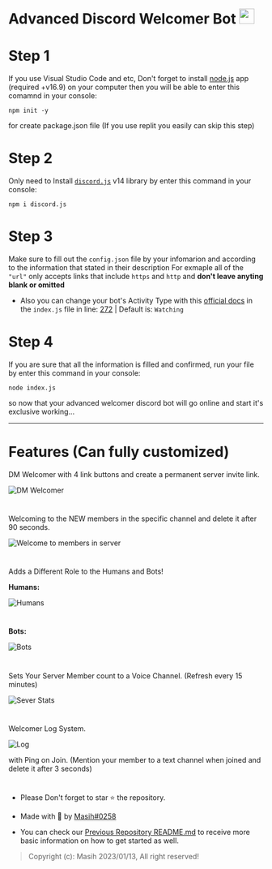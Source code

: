 # Advanced Discord Welcomer Bot <img src="https://raw.githubusercontent.com/MartinHeinz/MartinHeinz/master/wave.gif" width="30px">

# Step 1
If you use Visual Studio Code and etc, Don't forget to install [node.js](https://nodejs.org/en/download) app (required +v16.9) on your computer then you will be able to enter this comamnd in your console:
```
npm init -y
```
for create package.json file (If you use replit you easily can skip this step)
# Step 2
Only need to Install [`discord.js`](https://www.npmjs.com/package/discord.js) v14 library by enter this command in your console:
```
npm i discord.js
```
# Step 3
Make sure to fill out the `config.json` file by your infomarion and according to the information that stated in their description
For exmaple all of the `"url"` only accepts links that include `https` and `http` and **don't leave anyting blank or omitted**
- Also you can change your bot's Activity Type with this [official docs](https://discord-api-types.dev/api/discord-api-types-v10/enum/ActivityType) in the `index.js` file in line: [272](https://github.com/Masihdeveloper/Advanced-Welcomer-Bot/blob/main/index.js#L272) | Default is: `Watching`

# Step 4
If you are sure that all the information is filled and confirmed, run your file by enter this command in your console:
```
node index.js
```
so now that your advanced welcomer discord bot will go online and start it's exclusive working...
<hr>

# Features (Can fully customized)

DM Welcomer with 4 link buttons and create a permanent server invite link.

![DM Welcomer](https://github.com/Masihdeveloper/Advanced-Welcomer-Bot/assets/100484009/ffec9b5e-7840-42f3-ac5b-d4ef7f43e731)

#
Welcoming to the NEW members in the specific channel and delete it after 90 seconds.

![Welcome to members in server](https://github.com/Masihdeveloper/Advanced-Welcomer-Bot/assets/100484009/3f785634-68f5-46e2-932d-8035a13f47f7)
#

Adds a Different Role to the Humans and Bots!


**Humans:**

![Humans](https://github.com/Masihdeveloper/Advanced-Welcomer-Bot/assets/100484009/7e51397b-9fc4-40db-b901-bdc8d859da5d)


#
**Bots:**

![Bots](https://github.com/Masihdeveloper/Advanced-Welcomer-Bot/assets/100484009/095ddf03-f9ce-4d86-b7e2-52f15998ba9e)



#
Sets Your Server Member count to a Voice Channel. (Refresh every 15 minutes)

![Sever Stats](https://github.com/Masihdeveloper/Advanced-Welcomer-Bot/assets/100484009/f075e2f4-9c07-41e1-af98-a527975ee893)

#
Welcomer Log System.

![Log](https://github.com/Masihdeveloper/Advanced-Welcomer-Bot/assets/100484009/eca6163e-f183-4344-9501-705895837ddf)


with Ping on Join. (Mention your member to a text channel when joined and delete it after 3 seconds)
# 

- Please Don't forget to star ⭐ the repository.

- Made with 🤍 by [Masih#0258](https://discord.com/users/901765485341859911
)

- You can check our [Previous Repository README.md](https://github.com/Masihdeveloper/Creating-Discord-Bot/edit/main/README.md) to receive more basic information on how to get started as well.

> Copyright (c): Masih 2023/01/13, All right reserved!

